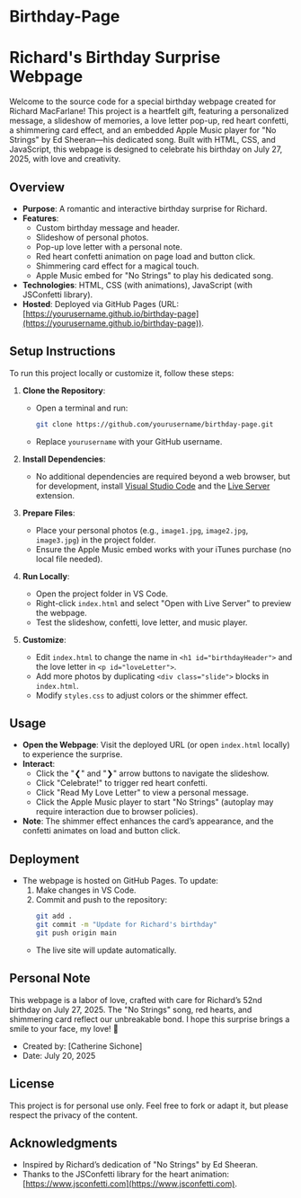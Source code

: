 # Birthday-Page

# Richard's Birthday Surprise Webpage

Welcome to the source code for a special birthday webpage created for Richard MacFarlane! This project is a heartfelt gift, featuring a personalized message, a slideshow of memories, a love letter pop-up, red heart confetti, a shimmering card effect, and an embedded Apple Music player for "No Strings" by Ed Sheeran—his dedicated song. Built with HTML, CSS, and JavaScript, this webpage is designed to celebrate his birthday on July 27, 2025, with love and creativity.

## Overview

- **Purpose**: A romantic and interactive birthday surprise for Richard.
- **Features**:
  - Custom birthday message and header.
  - Slideshow of personal photos.
  - Pop-up love letter with a personal note.
  - Red heart confetti animation on page load and button click.
  - Shimmering card effect for a magical touch.
  - Apple Music embed for "No Strings" to play his dedicated song.
- **Technologies**: HTML, CSS (with animations), JavaScript (with JSConfetti library).
- **Hosted**: Deployed via GitHub Pages (URL: [https://yourusername.github.io/birthday-page](https://yourusername.github.io/birthday-page)).

## Setup Instructions

To run this project locally or customize it, follow these steps:

1. **Clone the Repository**:

   - Open a terminal and run:
     ```bash
     git clone https://github.com/yourusername/birthday-page.git
     ```
   - Replace `yourusername` with your GitHub username.

2. **Install Dependencies**:

   - No additional dependencies are required beyond a web browser, but for development, install [Visual Studio Code](https://code.visualstudio.com/) and the [Live Server](https://marketplace.visualstudio.com/items?itemName=ritwickdey.LiveServer) extension.

3. **Prepare Files**:

   - Place your personal photos (e.g., `image1.jpg`, `image2.jpg`, `image3.jpg`) in the project folder.
   - Ensure the Apple Music embed works with your iTunes purchase (no local file needed).

4. **Run Locally**:

   - Open the project folder in VS Code.
   - Right-click `index.html` and select "Open with Live Server" to preview the webpage.
   - Test the slideshow, confetti, love letter, and music player.

5. **Customize**:
   - Edit `index.html` to change the name in `<h1 id="birthdayHeader">` and the love letter in `<p id="loveLetter">`.
   - Add more photos by duplicating `<div class="slide">` blocks in `index.html`.
   - Modify `styles.css` to adjust colors or the shimmer effect.

## Usage

- **Open the Webpage**: Visit the deployed URL (or open `index.html` locally) to experience the surprise.
- **Interact**:
  - Click the "❮" and "❯" arrow buttons to navigate the slideshow.
  - Click "Celebrate!" to trigger red heart confetti.
  - Click "Read My Love Letter" to view a personal message.
  - Click the Apple Music player to start "No Strings" (autoplay may require interaction due to browser policies).
- **Note**: The shimmer effect enhances the card’s appearance, and the confetti animates on load and button click.

## Deployment

- The webpage is hosted on GitHub Pages. To update:
  1. Make changes in VS Code.
  2. Commit and push to the repository:
     ```bash
     git add .
     git commit -m "Update for Richard's birthday"
     git push origin main
     ```
  - The live site will update automatically.

## Personal Note

This webpage is a labor of love, crafted with care for Richard’s 52nd birthday on July 27, 2025. The "No Strings" song, red hearts, and shimmering card reflect our unbreakable bond. I hope this surprise brings a smile to your face, my love! 💖

- Created by: [Catherine Sichone]
- Date: July 20, 2025

## License

This project is for personal use only. Feel free to fork or adapt it, but please respect the privacy of the content.

## Acknowledgments

- Inspired by Richard’s dedication of "No Strings" by Ed Sheeran.
- Thanks to the JSConfetti library for the heart animation: [https://www.jsconfetti.com](https://www.jsconfetti.com).
